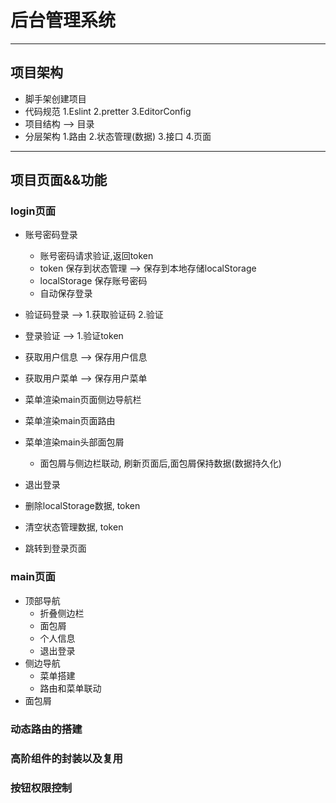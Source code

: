# 后台管理系统

---

## 项目架构

- 脚手架创建项目
- 代码规范 1.Eslint 2.pretter 3.EditorConfig
- 项目结构 --> 目录
- 分层架构 1.路由 2.状态管理(数据) 3.接口 4.页面

---

## 项目页面&&功能

### login页面

- 账号密码登录
  - 账号密码请求验证,返回token
  - token 保存到状态管理 --> 保存到本地存储localStorage
  - localStorage 保存账号密码
  - 自动保存登录
- 验证码登录 --> 1.获取验证码 2.验证
- 登录验证 --> 1.验证token
- 获取用户信息 --> 保存用户信息
- 获取用户菜单 --> 保存用户菜单
- 菜单渲染main页面侧边导航栏
- 菜单渲染main页面路由
- 菜单渲染main头部面包屑

  - 面包屑与侧边栏联动, 刷新页面后,面包屑保持数据(数据持久化)

- 退出登录
- 删除localStorage数据, token
- 清空状态管理数据, token
- 跳转到登录页面

### main页面

- 顶部导航
  - 折叠侧边栏
  - 面包屑
  - 个人信息
  - 退出登录
- 侧边导航
  - 菜单搭建
  - 路由和菜单联动
- 面包屑

### 动态路由的搭建

### 高阶组件的封装以及复用

### 按钮权限控制
